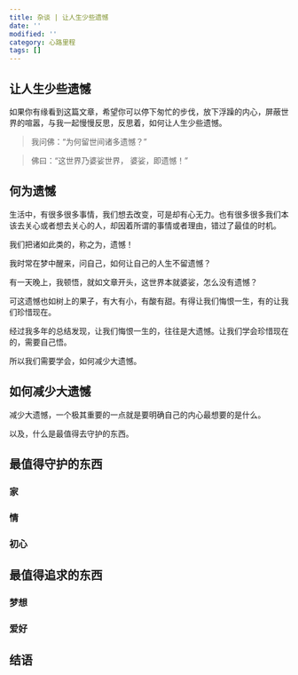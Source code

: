 ```yaml
---
title: 杂谈 | 让人生少些遗憾
date: ''
modified: ''
category: 心路里程
tags: []
---
```


## 让人生少些遗憾

如果你有缘看到这篇文章，希望你可以停下匆忙的步伐，放下浮躁的内心，屏蔽世界的喧嚣，与我一起慢慢反思，反思着，如何让人生少些遗憾。
<!-- more -->

> 我问佛：“为何留世间诸多遗憾？”
> 佛曰：“这世界乃婆娑世界， 婆娑，即遗憾！”

## 何为遗憾

生活中，有很多很多事情，我们想去改变，可是却有心无力。也有很多很多我们本该去关心或者想去关心的人，却因着所谓的事情或者理由，错过了最佳的时机。

我们把诸如此类的，称之为，遗憾！

我时常在梦中醒来，问自己，如何让自己的人生不留遗憾？

有一天晚上，我顿悟，就如文章开头，这世界本就婆娑，怎么没有遗憾？

可这遗憾也如树上的果子，有大有小，有酸有甜。有得让我们悔恨一生，有的让我们珍惜现在。

经过我多年的总结发现，让我们悔恨一生的，往往是大遗憾。让我们学会珍惜现在的，需要自己悟。

所以我们需要学会，如何减少大遗憾。

## 如何减少大遗憾

减少大遗憾，一个极其重要的一点就是要明确自己的内心最想要的是什么。

以及，什么是最值得去守护的东西。

## 最值得守护的东西

### 家

### 情

### 初心

## 最值得追求的东西

### 梦想

### 爱好

## 结语